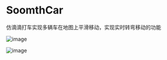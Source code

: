 # SoomthCar
仿滴滴打车实现多辆车在地图上平滑移动，实现实时转弯移动的功能


![image](https://github.com/zhaoyasong/SoomthCar/blob/master/xiaoguo1.jpg) 


![image](https://github.com/zhaoyasong/SoomthCar/blob/master/xiaoguo2.jpg) 
